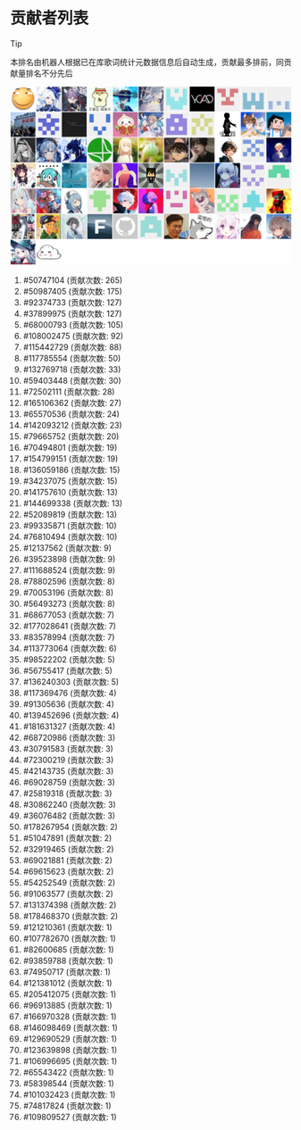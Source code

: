 # 贡献者列表

> [!TIP]
> 本排名由机器人根据已在库歌词统计元数据信息后自动生成，贡献最多排前，同贡献量排名不分先后

![贡献者头像画廊](./CONTRIBUTORS.svg)

1. #50747104 (贡献次数: 265)
2. #50987405 (贡献次数: 175)
3. #92374733 (贡献次数: 127)
4. #37899975 (贡献次数: 127)
5. #68000793 (贡献次数: 105)
6. #108002475 (贡献次数: 92)
7. #115442729 (贡献次数: 88)
8. #117785554 (贡献次数: 50)
9. #132769718 (贡献次数: 33)
10. #59403448 (贡献次数: 30)
11. #72502111 (贡献次数: 28)
12. #165106362 (贡献次数: 27)
13. #65570536 (贡献次数: 24)
14. #142093212 (贡献次数: 23)
15. #79665752 (贡献次数: 20)
16. #70494801 (贡献次数: 19)
17. #154799151 (贡献次数: 19)
18. #136059186 (贡献次数: 15)
19. #34237075 (贡献次数: 15)
20. #141757610 (贡献次数: 13)
21. #144699338 (贡献次数: 13)
22. #52089819 (贡献次数: 13)
23. #99335871 (贡献次数: 10)
24. #76810494 (贡献次数: 10)
25. #12137562 (贡献次数: 9)
26. #39523898 (贡献次数: 9)
27. #111688524 (贡献次数: 9)
28. #78802596 (贡献次数: 8)
29. #70053196 (贡献次数: 8)
30. #56493273 (贡献次数: 8)
31. #68677053 (贡献次数: 7)
32. #177028641 (贡献次数: 7)
33. #83578994 (贡献次数: 7)
34. #113773064 (贡献次数: 6)
35. #98522202 (贡献次数: 5)
36. #56755417 (贡献次数: 5)
37. #136240303 (贡献次数: 5)
38. #117369476 (贡献次数: 4)
39. #91305636 (贡献次数: 4)
40. #139452696 (贡献次数: 4)
41. #181631327 (贡献次数: 4)
42. #68720986 (贡献次数: 3)
43. #30791583 (贡献次数: 3)
44. #72300219 (贡献次数: 3)
45. #42143735 (贡献次数: 3)
46. #69028759 (贡献次数: 3)
47. #25819318 (贡献次数: 3)
48. #30862240 (贡献次数: 3)
49. #36076482 (贡献次数: 3)
50. #178267954 (贡献次数: 2)
51. #51047891 (贡献次数: 2)
52. #32919465 (贡献次数: 2)
53. #69021881 (贡献次数: 2)
54. #69615623 (贡献次数: 2)
55. #54252549 (贡献次数: 2)
56. #91063577 (贡献次数: 2)
57. #131374398 (贡献次数: 2)
58. #178468370 (贡献次数: 2)
59. #121210361 (贡献次数: 1)
60. #107782670 (贡献次数: 1)
61. #82600685 (贡献次数: 1)
62. #93859788 (贡献次数: 1)
63. #74950717 (贡献次数: 1)
64. #121381012 (贡献次数: 1)
65. #205412075 (贡献次数: 1)
66. #96913885 (贡献次数: 1)
67. #166970328 (贡献次数: 1)
68. #146098469 (贡献次数: 1)
69. #129690529 (贡献次数: 1)
70. #123639898 (贡献次数: 1)
71. #106996695 (贡献次数: 1)
72. #65543422 (贡献次数: 1)
73. #58398544 (贡献次数: 1)
74. #101032423 (贡献次数: 1)
75. #74817824 (贡献次数: 1)
76. #109809527 (贡献次数: 1)
